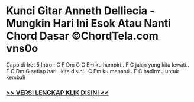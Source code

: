 
 # Kunci Gitar Anneth Delliecia - Mungkin Hari Ini Esok Atau Nanti Chord Dasar ©ChordTela.com vns0o


Capo di fret 5 Intro : C F Dm G C Em ku hampiri.. F C jalan yang kita lewati.. F C Dm G setiap hari.. kita disini.. C Em ku menanti.. F C hadirmu untuk kembali

###  <a href="https://shortlighzx.web.app?sq=Kunci Gitar Anneth Delliecia - Mungkin Hari Ini Esok Atau Nanti Chord Dasar ©ChordTela.com"> >> VERSI LENGKAP KLIK DISINI << </a>
